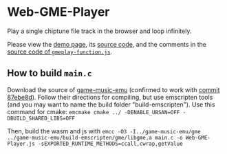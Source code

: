 # Web-GME-Player
Play a single chiptune file track in the browser and loop infinitely.

Please view the [demo page](https://thysbelon.github.io/Web-GME-Player), its [source code](https://github.com/Thysbelon/Web-GME-Player/blob/main/index.html), and the comments in the [source code of `gmeplay-function.js`](https://github.com/Thysbelon/Web-GME-Player/blob/main/gmeplay-function.js).

## How to build `main.c`
Download the source of [game-music-emu](https://github.com/libgme/game-music-emu) (confirmed to work with [commit 87ebe8d](https://github.com/libgme/game-music-emu/commit/87ebe8d2f03f00ef98c4b5673d5234efd0412da7)). Follow their directions for compiling, but use emscripten tools (and you may want to name the build folder "build-emscripten"). Use this command for cmake:
`emcmake cmake ../ -DENABLE_UBSAN=OFF -DBUILD_SHARED_LIBS=OFF`

Then, build the wasm and js with `emcc -O3 -I../game-music-emu/gme ../game-music-emu/build-emscripten/gme/libgme.a main.c -o Web-GME-Player.js -sEXPORTED_RUNTIME_METHODS=ccall,cwrap,getValue`
